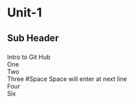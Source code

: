 # Unit-1
## Sub Header
###
####
Intro to Git Hub  
One  
Two  
Three  #Space Space will enter at next line  
Four  
Six  

